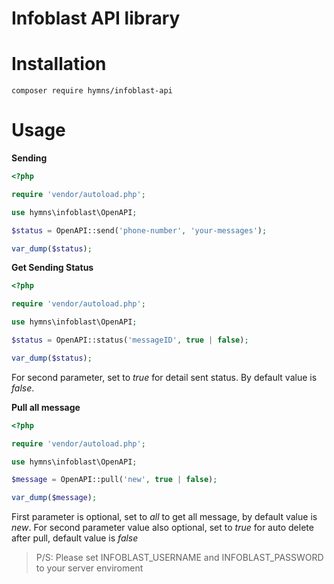 # Infoblast API library

# Installation

```
composer require hymns/infoblast-api
```

# Usage 
**Sending**


```php
<?php 

require 'vendor/autoload.php';

use hymns\infoblast\OpenAPI;

$status = OpenAPI::send('phone-number', 'your-messages');

var_dump($status);
```

**Get Sending Status**

```php
<?php 

require 'vendor/autoload.php';

use hymns\infoblast\OpenAPI;

$status = OpenAPI::status('messageID', true | false);

var_dump($status);
```

For second parameter, set to *true* for detail sent status. By default value is *false*.

**Pull all message**

```php
<?php 

require 'vendor/autoload.php';

use hymns\infoblast\OpenAPI;

$message = OpenAPI::pull('new', true | false);

var_dump($message);

```
First parameter is optional, set to *all* to get all message, by default value is *new*.
For second parameter value also optional, set to *true* for auto delete after pull, default value is *false*


> P/S: Please set INFOBLAST_USERNAME and INFOBLAST_PASSWORD to your server enviroment